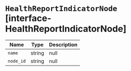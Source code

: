 # `HealthReportIndicatorNode` [interface-HealthReportIndicatorNode]

| Name | Type | Description |
| - | - | - |
| `name` | string | null | &nbsp; |
| `node_id` | string | null | &nbsp; |
